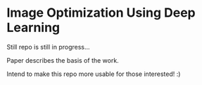 # Image Optimization Using Deep Learning

Still repo is still in progress...

Paper describes the basis of the work.

Intend to make this repo more usable for those interested! :)
